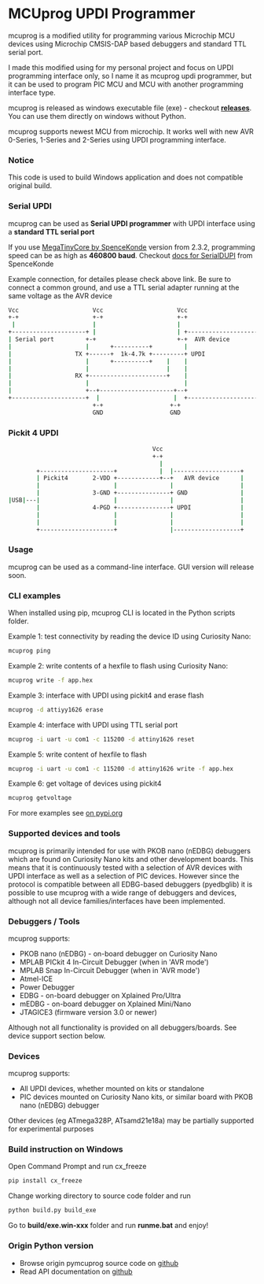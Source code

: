 # **MCUprog UPDI Programmer**
mcuprog is a modified utility for programming various Microchip MCU devices using Microchip CMSIS-DAP based debuggers and standard TTL serial port.

I made this modified using for my personal project and focus on UPDI programming interface only, so I name it as mcuprog updi programmer, but it can be used to program PIC MCU and MCU with another programming interface type.

mcuprog is released as windows executable file (exe) - checkout [**releases**](https://github.com/caddish12/mcuprog/releases). You can use them directly on windows without Python.

mcuprog supports newest MCU from microchip. It works well with new AVR 0-Series, 1-Series and 2-Series using UPDI programming interface.

### Notice
This code is used to build Windows application and does not compatible original build.

### Serial UPDI

mcuprog can be used as **Serial UPDI programmer** with UPDI interface using a **standard TTL serial port**

If you use [MegaTinyCore by SpenceKonde](https://github.com/SpenceKonde/megaTinyCore) version from 2.3.2, programming speed can be as high as **460800 baud**. Checkout [docs for SerialDUPI](https://github.com/SpenceKonde/megaTinyCore/blob/master/megaavr/tools/README.md) from SpenceKonde

Example connection, for detailes please check above link. Be sure to connect a common ground, and use a TTL serial adapter running at the same voltage as the AVR device

```bash
Vcc                     Vcc                     Vcc
+-+                     +-+                     +-+
 |                      |                       |
+---------------------+ |                       | +--------------------+
| Serial port         +-+                       +-+  AVR device        |
|                     |      +----------+         |                    |
|                  TX +------+  1k-4.7k +---------+ UPDI               |
|                     |      +----------+    |    |                    |
|                     |                      |    |                    |
|                  RX +----------------------+    |                    |
|                     |                           |                    |
|                     +--+---------------------+--+                    |
+---------------------+  |                     |  +--------------------+
                        +-+                   +-+
                        GND                   GND                        
```

### Pickit 4 UPDI
```bash
                                         Vcc
                                         +-+
                                           |
        +---------------------+            |  |-------------------+
        | Pickit4       2-VDD +------------+--+   AVR device      |
        |                     |               |                   |
        |               3-GND +---------------+ GND               |
|USB|---|                     |               |                   |
        |               4-PGD +---------------+ UPDI              |
        |                     |               |                   |
        |                     |               |                   |
        +---------------------+               |-------------------+

```

### Usage
mcuprog can be used as a command-line interface. GUI version will release soon.

### CLI examples
When installed using pip, mcuprog CLI is located in the Python scripts folder.

Example 1: test connectivity by reading the device ID using Curiosity Nano:
```bash
mcuprog ping
```
Example 2: write contents of a hexfile to flash using Curiosity Nano:
```bash
mcuprog write -f app.hex
```
Example 3: interface with UPDI using pickit4 and erase flash
```bash
mcuprog -d attiyy1626 erase
```
Example 4: interface with UPDI using TTL serial port
```bash
mcuprog -i uart -u com1 -c 115200 -d attiny1626 reset
```

Example 5: write content of hexfile to flash
```bash
mcuprog -i uart -u com1 -c 115200 -d attiny1626 write -f app.hex
```

Example 6: get voltage of devices using pickit4
```bash
mcuprog getvoltage
```

For more examples see [on pypi.org](https://pypi.org/project/pymcuprog/)

### Supported devices and tools
mcuprog is primarily intended for use with PKOB nano (nEDBG) debuggers which are found on Curiosity Nano kits and other development boards.  This means that it is continuously tested with a selection of AVR devices with UPDI interface as well as a selection of PIC devices.  However since the protocol is compatible between all EDBG-based debuggers (pyedbglib) it is possible to use mcuprog with a wide range of debuggers and devices, although not all device families/interfaces have been implemented.

### Debuggers / Tools
mcuprog supports:
* PKOB nano (nEDBG) - on-board debugger on Curiosity Nano
* MPLAB PICkit 4 In-Circuit Debugger (when in 'AVR mode')
* MPLAB Snap In-Circuit Debugger (when in 'AVR mode')
* Atmel-ICE
* Power Debugger
* EDBG - on-board debugger on Xplained Pro/Ultra
* mEDBG - on-board debugger on Xplained Mini/Nano
* JTAGICE3 (firmware version 3.0 or newer)

Although not all functionality is provided on all debuggers/boards.  See device support section below.

### Devices
mcuprog supports:
* All UPDI devices, whether mounted on kits or standalone
* PIC devices mounted on Curiosity Nano kits, or similar board with PKOB nano (nEDBG) debugger

Other devices (eg ATmega328P, ATsamd21e18a) may be partially supported for experimental purposes

### Build instruction on Windows
Open Command Prompt and run cx_freeze
```bash
pip install cx_freeze
```
Change working directory to source code folder and run
```bash
python build.py build_exe
```
Go to **build/exe.win-xxx** folder and run **runme.bat** and enjoy!

### Origin Python version
* Browse origin pymcuprog source code on [github](https://github.com/microchip-pic-avr-tools/pymcuprog)
* Read API documentation on [github](https://microchip-pic-avr-tools.github.io/pymcuprog)

